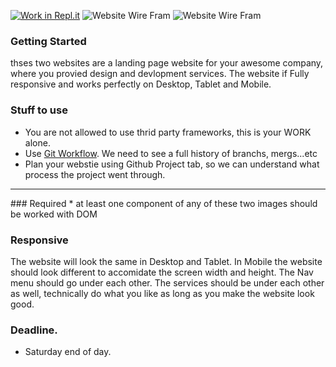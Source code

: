 [![Work in Repl.it](https://classroom.github.com/assets/work-in-replit-14baed9a392b3a25080506f3b7b6d57f295ec2978f6f33ec97e36a161684cbe9.svg)](https://classroom.github.com/online_ide?assignment_repo_id=2973595&assignment_repo_type=AssignmentRepo)
![Website Wire Fram](/images/image2.png)
![Website Wire Fram](/images/image3.png)
### Getting Started

thses two  websites are a landing page website for your awesome company, where you provied design and devlopment services.
The website if Fully responsive and works perfectly on Desktop, Tablet and Mobile.

### Stuff to use
* You are not allowed to use thrid party frameworks, this is your WORK alone.
* Use [Git Workflow](https://www.atlassian.com/git/tutorials/comparing-workflows). We need to see a full history of branchs, mergs...etc
* Plan your webstie using Github Project tab, so we can understand what process the project went through. 

<hr />
### Required 
* at least one component of any of these two images should be worked with DOM 



### Responsive

The website will look the same in Desktop and Tablet. In Mobile the website should look different to accomidate the screen width and height.
The Nav menu should go under each other. The services should be under each other as well, technically do what you like as long as you make the website look good.

### Deadline.
* Saturday end of day.
